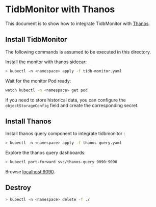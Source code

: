 # TidbMonitor with Thanos

This document is to show how to integrate TidbMonitor with [Thanos](https://thanos.io/design.md/).


## Install TidbMonitor

The following commands is assumed to be executed in this directory.

Install the monitor with thanos sidecar:

```bash
> kubectl -n <namespace> apply -f tidb-monitor.yaml
```

Wait for the monitor Pod ready:

```bash
watch kubectl -n <namespace> get pod
```

If you need to store historical data, you can configure the `objectStorageConfig` field and create the corresponding secret.

## Install Thanos

Install thanos query component to integrate tidbmonitor :

```bash
> kubectl -n <namespace> apply -f thanos-query.yaml
```
Explore the thanos query dashboards:

```bash
> kubectl port-forward svc/thanos-query 9090:9090
```

Browse [localhost:9090](http://localhost:9090).

## Destroy

```bash
> kubectl -n <namespace> delete -f ./
```
